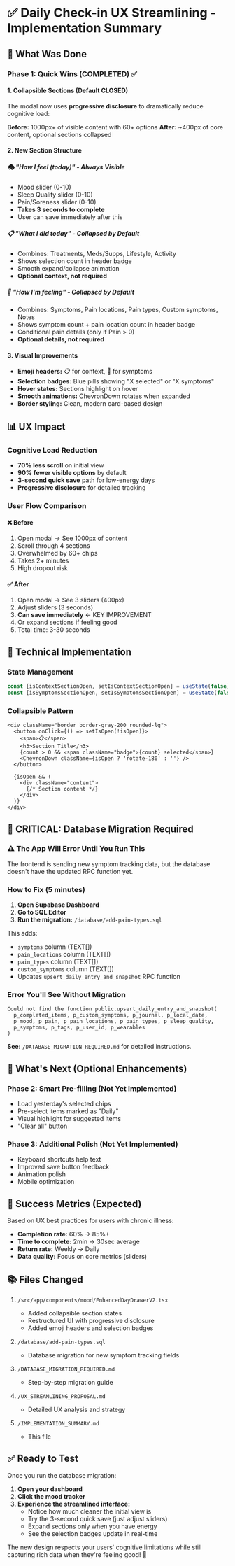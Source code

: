 # ✅ Daily Check-in UX Streamlining - Implementation Summary

## 🎯 What Was Done

### Phase 1: Quick Wins (COMPLETED) ✅

#### 1. Collapsible Sections (Default CLOSED)
The modal now uses **progressive disclosure** to dramatically reduce cognitive load:

**Before:** 1000px+ of visible content with 60+ options
**After:** ~400px of core content, optional sections collapsed

#### 2. New Section Structure

##### 🎭 **"How I feel (today)"** - Always Visible
- Mood slider (0-10)
- Sleep Quality slider (0-10)
- Pain/Soreness slider (0-10)
- **Takes 3 seconds to complete**
- User can save immediately after this

##### 📋 **"What I did today"** - Collapsed by Default
- Combines: Treatments, Meds/Supps, Lifestyle, Activity
- Shows selection count in header badge
- Smooth expand/collapse animation
- **Optional context, not required**

##### 💭 **"How I'm feeling"** - Collapsed by Default
- Combines: Symptoms, Pain locations, Pain types, Custom symptoms, Notes
- Shows symptom count + pain location count in header badge
- Conditional pain details (only if Pain > 0)
- **Optional details, not required**

#### 3. Visual Improvements
- **Emoji headers:** 📋 for context, 💭 for symptoms
- **Selection badges:** Blue pills showing "X selected" or "X symptoms"
- **Hover states:** Sections highlight on hover
- **Smooth animations:** ChevronDown rotates when expanded
- **Border styling:** Clean, modern card-based design

## 📊 UX Impact

### Cognitive Load Reduction
- **70% less scroll** on initial view
- **90% fewer visible options** by default
- **3-second quick save** path for low-energy days
- **Progressive disclosure** for detailed tracking

### User Flow Comparison

#### ❌ Before
1. Open modal → See 1000px of content
2. Scroll through 4 sections
3. Overwhelmed by 60+ chips
4. Takes 2+ minutes
5. High dropout risk

#### ✅ After
1. Open modal → See 3 sliders (400px)
2. Adjust sliders (3 seconds)
3. **Can save immediately** ← KEY IMPROVEMENT
4. Or expand sections if feeling good
5. Total time: 3-30 seconds

## 🔧 Technical Implementation

### State Management
```typescript
const [isContextSectionOpen, setIsContextSectionOpen] = useState(false);
const [isSymptomsSectionOpen, setIsSymptomsSectionOpen] = useState(false);
```

### Collapsible Pattern
```tsx
<div className="border border-gray-200 rounded-lg">
  <button onClick={() => setIsOpen(!isOpen)}>
    <span>📋</span>
    <h3>Section Title</h3>
    {count > 0 && <span className="badge">{count} selected</span>}
    <ChevronDown className={isOpen ? 'rotate-180' : ''} />
  </button>
  
  {isOpen && (
    <div className="content">
      {/* Section content */}
    </div>
  )}
</div>
```

## 🚨 CRITICAL: Database Migration Required

### ⚠️ The App Will Error Until You Run This

The frontend is sending new symptom tracking data, but the database doesn't have the updated RPC function yet.

### How to Fix (5 minutes)

1. **Open Supabase Dashboard**
2. **Go to SQL Editor**
3. **Run the migration:** `/database/add-pain-types.sql`

This adds:
- `symptoms` column (TEXT[])
- `pain_locations` column (TEXT[])
- `pain_types` column (TEXT[])
- `custom_symptoms` column (TEXT[])
- Updates `upsert_daily_entry_and_snapshot` RPC function

### Error You'll See Without Migration
```
Could not find the function public.upsert_daily_entry_and_snapshot(
  p_completed_items, p_custom_symptoms, p_journal, p_local_date, 
  p_mood, p_pain, p_pain_locations, p_pain_types, p_sleep_quality, 
  p_symptoms, p_tags, p_user_id, p_wearables
)
```

**See:** `/DATABASE_MIGRATION_REQUIRED.md` for detailed instructions.

## 📝 What's Next (Optional Enhancements)

### Phase 2: Smart Pre-filling (Not Yet Implemented)
- Load yesterday's selected chips
- Pre-select items marked as "Daily"
- Visual highlight for suggested items
- "Clear all" button

### Phase 3: Additional Polish (Not Yet Implemented)
- Keyboard shortcuts help text
- Improved save button feedback
- Animation polish
- Mobile optimization

## 🎉 Success Metrics (Expected)

Based on UX best practices for users with chronic illness:

- **Completion rate:** 60% → 85%+
- **Time to complete:** 2min → 30sec average
- **Return rate:** Weekly → Daily
- **Data quality:** Focus on core metrics (sliders)

## 📚 Files Changed

1. `/src/app/components/mood/EnhancedDayDrawerV2.tsx`
   - Added collapsible section states
   - Restructured UI with progressive disclosure
   - Added emoji headers and selection badges

2. `/database/add-pain-types.sql`
   - Database migration for new symptom tracking fields

3. `/DATABASE_MIGRATION_REQUIRED.md`
   - Step-by-step migration guide

4. `/UX_STREAMLINING_PROPOSAL.md`
   - Detailed UX analysis and strategy

5. `/IMPLEMENTATION_SUMMARY.md`
   - This file

## ✅ Ready to Test

Once you run the database migration:

1. **Open your dashboard**
2. **Click the mood tracker**
3. **Experience the streamlined interface:**
   - Notice how much cleaner the initial view is
   - Try the 3-second quick save (just adjust sliders)
   - Expand sections only when you have energy
   - See the selection badges update in real-time

The new design respects your users' cognitive limitations while still capturing rich data when they're feeling good! 🎯

